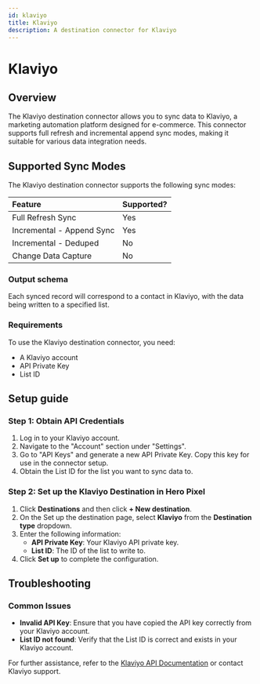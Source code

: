 ```yaml
---
id: klaviyo
title: Klaviyo
description: A destination connector for Klaviyo
---
```


# Klaviyo

## Overview

The Klaviyo destination connector allows you to sync data to Klaviyo, a marketing automation platform designed for e-commerce. This connector supports full refresh and incremental append sync modes, making it suitable for various data integration needs.

## Supported Sync Modes

The Klaviyo destination connector supports the following sync modes:

| Feature                   | Supported? |
| :------------------------ | :--------- |
| Full Refresh Sync         | Yes        |
| Incremental - Append Sync | Yes        |
| Incremental - Deduped     | No         |
| Change Data Capture       | No         |

### Output schema

Each synced record will correspond to a contact in Klaviyo, with the data being written to a specified list.

### Requirements

To use the Klaviyo destination connector, you need:

- A Klaviyo account
- API Private Key
- List ID

## Setup guide

### Step 1: Obtain API Credentials

1. Log in to your Klaviyo account.
2. Navigate to the "Account" section under "Settings".
3. Go to "API Keys" and generate a new API Private Key. Copy this key for use in the connector setup.
4. Obtain the List ID for the list you want to sync data to.

### Step 2: Set up the Klaviyo Destination in Hero Pixel

1. Click **Destinations** and then click **+ New destination**.
2. On the Set up the destination page, select **Klaviyo** from the **Destination type** dropdown.
3. Enter the following information:
   - **API Private Key**: Your Klaviyo API private key.
   - **List ID**: The ID of the list to write to.
4. Click **Set up** to complete the configuration.

## Troubleshooting

### Common Issues

- **Invalid API Key**: Ensure that you have copied the API key correctly from your Klaviyo account.
- **List ID not found**: Verify that the List ID is correct and exists in your Klaviyo account.

For further assistance, refer to the [Klaviyo API Documentation](https://www.klaviyo.com/docs) or contact Klaviyo support.
